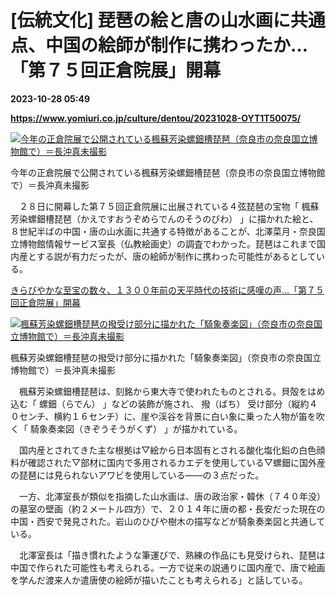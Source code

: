 # [伝統文化] 琵琶の絵と唐の山水画に共通点、中国の絵師が制作に携わったか…「第７５回正倉院展」開幕

**2023-10-28 05:49**

**https://www.yomiuri.co.jp/culture/dentou/20231028-OYT1T50075/**

[![今年の正倉院展で公開されている楓蘇芳染螺鈿槽琵琶（奈良市の奈良国立博物館で）＝長沖真未撮影](https://www.yomiuri.co.jp/media/2023/10/20231028-OYT1I50059-1.jpg)](https://www.yomiuri.co.jp/pluralphoto/20231028-OYT1I50059/)

今年の正倉院展で公開されている楓蘇芳染螺鈿槽琵琶（奈良市の奈良国立博物館で）＝長沖真未撮影

　２８日に開幕した第７５回正倉院展に出展されている４弦琵琶の宝物「 楓蘇芳染螺鈿槽琵琶（かえですおうぞめらでんのそうのびわ） 」に描かれた絵と、８世紀半ばの中国・唐の山水画に共通する特徴があることが、北澤菜月・奈良国立博物館情報サービス室長（仏教絵画史）の調査でわかった。琵琶はこれまで国内産とする説が有力だったが、唐の絵師が制作に携わった可能性があるとしている。

[きらびやかな至宝の数々、１３００年前の天平時代の技術に感嘆の声…「第７５回正倉院展」開幕](https://www.yomiuri.co.jp/culture/dentou/20231028-OYT1T50074/)

[![楓蘇芳染螺鈿槽琵琶の撥受け部分に描かれた「騎象奏楽図」（奈良市の奈良国立博物館で）＝長沖真未撮影](https://www.yomiuri.co.jp/media/2023/10/20231028-OYT1I50060-1.jpg)](https://www.yomiuri.co.jp/pluralphoto/20231028-OYT1I50060/)

楓蘇芳染螺鈿槽琵琶の撥受け部分に描かれた「騎象奏楽図」（奈良市の奈良国立博物館で）＝長沖真未撮影

　楓蘇芳染螺鈿槽琵琶は、刻銘から東大寺で使われたものとされる。貝殻をはめ込む「 螺鈿（らでん） 」などの装飾が施され、 撥（ばち） 受け部分（縦約４０センチ、横約１６センチ）に、崖や渓谷を背景に白い象に乗った人物が笛を吹く「 騎象奏楽図（きぞうそうがくず） 」が描かれている。

　国内産とされてきた主な根拠は▽絵から日本固有とされる酸化塩化鉛の白色顔料が確認された▽部材に国内で多用されるカエデを使用している▽螺鈿に国外産の琵琶には見られないアワビを使用している――の３点だった。

　一方、北澤室長が類似を指摘した山水画は、唐の政治家・韓休（７４０年没）の墓室の壁画（約２メートル四方）で、２０１４年に唐の都・長安だった現在の中国・西安で発見された。岩山のひびや樹木の描写などが騎象奏楽図と共通している。

　北澤室長は「描き慣れたような筆運びで、熟練の作品にも見受けられ、琵琶は中国で作られた可能性も考えられる。一方で従来の説通りに国内産で、唐で絵画を学んだ渡来人か遣唐使の絵師が描いたことも考えられる」と話している。